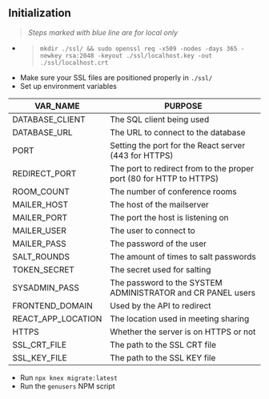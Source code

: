 ## Initialization
> *Steps marked with blue line are for local only*
- > `mkdir ./ssl/ && sudo openssl req -x509 -nodes -days 365 -newkey rsa:2048 -keyout ./ssl/localhost.key -out ./ssl/localhost.crt`
- Make sure your SSL files are positioned properly in `./ssl/`
- Set up environment variables

VAR_NAME|PURPOSE
-|-
DATABASE_CLIENT|The SQL client being used
DATABASE_URL|The URL to connect to the database
PORT|Setting the port for the React server (443 for HTTPS)
REDIRECT_PORT|The port to redirect from to the proper port (80 for HTTP to HTTPS)
ROOM_COUNT|The number of conference rooms
MAILER_HOST|The host of the mailserver
MAILER_PORT|The port the host is listening on
MAILER_USER|The user to connect to
MAILER_PASS|The password of the user
SALT_ROUNDS|The amount of times to salt passwords
TOKEN_SECRET|The secret used for salting
SYSADMIN_PASS|The password to the SYSTEM ADMINISTRATOR and CR PANEL users
FRONTEND_DOMAIN|Used by the API to redirect
REACT_APP_LOCATION|The location used in meeting sharing
HTTPS|Whether the server is on HTTPS or not
SSL_CRT_FILE|The path to the SSL CRT file
SSL_KEY_FILE|The path to the SSL KEY file
- Run `npx knex migrate:latest`
- Run the `genusers` NPM script
